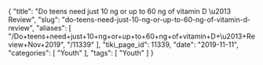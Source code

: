 {
    "title": "Do teens need just 10 ng or up to 60 ng of vitamin D \u2013 Review",
    "slug": "do-teens-need-just-10-ng-or-up-to-60-ng-of-vitamin-d-review",
    "aliases": [
        "/Do+teens+need+just+10+ng+or+up+to+60+ng+of+vitamin+D+\u2013+Review+Nov+2019",
        "/11339"
    ],
    "tiki_page_id": 11339,
    "date": "2019-11-11",
    "categories": [
        "Youth"
    ],
    "tags": [
        "Youth"
    ]
}